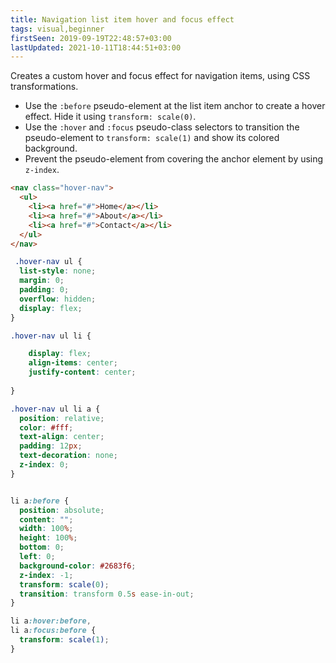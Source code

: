 ```yaml
---
title: Navigation list item hover and focus effect
tags: visual,beginner
firstSeen: 2019-09-19T22:48:57+03:00
lastUpdated: 2021-10-11T18:44:51+03:00
---
```


Creates a custom hover and focus effect for navigation items, using CSS transformations.

- Use the `:before` pseudo-element at the list item anchor to create a hover effect. Hide it using `transform: scale(0)`.
- Use the `:hover` and `:focus` pseudo-class selectors to transition the pseudo-element to `transform: scale(1)` and show its colored background.
- Prevent the pseudo-element from covering the anchor element by using `z-index`.

```html
<nav class="hover-nav">
  <ul>
    <li><a href="#">Home</a></li>
    <li><a href="#">About</a></li>
    <li><a href="#">Contact</a></li>
  </ul>
</nav>
```

```css
 .hover-nav ul {
  list-style: none;
  margin: 0;
  padding: 0;
  overflow: hidden;
  display: flex;
}

.hover-nav ul li {

	display: flex;
	align-items: center;
	justify-content: center;
  
}

.hover-nav ul li a {
  position: relative;
  color: #fff;
  text-align: center;
  padding: 12px;
  text-decoration: none;
  z-index: 0;
}


li a:before {
  position: absolute;
  content: "";
  width: 100%;
  height: 100%;
  bottom: 0;
  left: 0;
  background-color: #2683f6;
  z-index: -1;
  transform: scale(0);
  transition: transform 0.5s ease-in-out;
}

li a:hover:before,
li a:focus:before {
  transform: scale(1);
}
```
